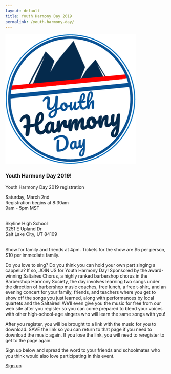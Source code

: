 ```yaml
---
layout: default
title: Youth Harmony Day 2019
permalink: /youth-harmony-day/
---
```


![Youth Harmony Day 2019](/images/youth-harmony-logo.png)

### Youth Harmony Day 2019!

Youth Harmony Day 2019 registration<br>

Saturday, March 2nd<br>
Registration begins at 8:30am<br>
9am - 5pm MST<br><br>

Skyline High School<br>
3251 E Upland Dr<br>
Salt Lake City, UT 84109<br><br>

Show for family and friends at 4pm.  Tickets for the show are $5 per person, $10 per immediate family.

Do you love to sing? Do you think you can hold your own part singing a cappella? If so, JOIN US for Youth Harmony Day! Sponsored by the award-winning Saltaires Chorus, a highly ranked barbershop chorus in the Barbershop Harmony Society, the day involves learning two songs under the direction of barbershop music coaches, free lunch, a free t-shirt, and an evening concert for your family, friends, and teachers where you get to show off the songs you just learned, along with performances by local quartets and the Saltaires! We’ll even give you the music for free from our web site after you register so you can come prepared to blend your voices with other high-school-age singers who will learn the same songs with you!

After you register, you will be brought to a link with the music for you to download.  SAVE the link so you can return to that page if you need to download the music again.  If you lose the link, you will need to reregister to get to the page again.


Sign up below and spread the word to your friends and schoolmates who you think would also love participating in this event.

<p class="lead">
  <a href="
https://docs.google.com/forms/d/1oMQZl3ntU4u4JS6jLoEOp-MEZEMWg1FGd-DFnQasvHc/viewform" class="btn btn-lg btn-default" target="_blank">Sign up</a>
</p>
